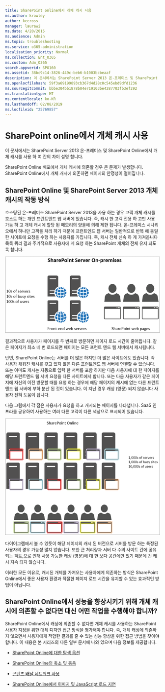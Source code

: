 ```yaml
---
title: SharePoint online에서 개체 캐시 사용
ms.author: krowley
author: kccross
manager: laurawi
ms.date: 4/20/2015
ms.audience: Admin
ms.topic: troubleshooting
ms.service: o365-administration
localization_priority: Normal
ms.collection: Ent_O365
ms.custom: Adm_O365
search.appverid: SPO160
ms.assetid: 38bc9c14-3826-449c-beb6-b1003bcbeaaf
description: 이 문서에서는 SharePoint Server 2013 온-프레미스 및 SharePoint Online에서 개체 캐시를 사용 하 여 간의 차이 설명 합니다.
ms.openlocfilehash: 59f3a69199893cb367d4d28c0c545ebd9dfd1236
ms.sourcegitcommit: bbbe304bb1878b04e719103be4287703fb3ef292
ms.translationtype: MT
ms.contentlocale: ko-KR
ms.lasthandoff: 02/08/2019
ms.locfileid: "25769857"
---
```

# <a name="using-the-object-cache-with-sharepoint-online"></a>SharePoint online에서 개체 캐시 사용

이 문서에서는 SharePoint Server 2013 온-프레미스 및 SharePoint Online에서 개체 캐시를 사용 하 여 간의 차이 설명 합니다.
  
SharePoint Online 배포에서 개체 캐시에 의존할 경우 큰 문제가 발생합니다. SharePoint Online에서 개체 캐시에 의존하면 페이지의 안정성이 떨어집니다. 
  
## <a name="how-the-sharepoint-online-and-sharepoint-server-2013-object-cache-works"></a>SharePoint Online 및 SharePoint Server 2013 개체 캐시의 작동 방식

호스팅된 온-프레미스 SharePoint Server 2013을 사용 하는 경우 고객 개체 캐시를 호스트 하는 개인 프런트엔드 웹 서버에 있습니다. 즉, 캐시 한 고객 전용 하 고만 사용 가능 하 고 개체 캐시에 할당 된 메모리의 양을에 의해 제한 됩니다. 온-프레미스 시나리오에서 하나만 고객을 처리 하기 때문에 프런트엔드 웹 서버는 일반적으로 반복 해 동일한 사이트에 요청을 수행 하는 사용자를 가집니다. 즉, 캐시 전체 신속 하 게 가져옵니다 목록 쿼리 결과 주기적으로 사용자에 게 요청 하는 SharePoint 개체의 전체 유지 되도록 합니다.
  
![온-프레미스 프런트 엔드 웹 서버에 대한 트래픽 및 로드 표시](media/a0d38b36-4909-4abb-8d4e-4930814bb3de.png)
  
결과적으로 사용자가 페이지를 두 번째로 방문하면 페이지 로드 시간이 줄어듭니다. 같은 페이지가 최소 네 번 로드되면 페이지는 모든 프런트 엔드 웹 서버에서 캐시됩니다.
  
반면, SharePoint Online는 서버를 더 많은 하지만 더 많은 사이트에도 있습니다. 각 사용자 채워진 캐시를 갖고 있지 않은 다른 프런트엔드 웹 서버에 연결할 수 있습니다. 또는 아마도 캐시는 자동으로 입력 한 서버를 포함 하지만 다음 사용자에 대 한 페이지를 해당 프런트엔드 웹 서버 요청을 다른 사이트에서 합니다. 또는 다음 사용자가 같은 페이지에 자신의 이전 방문할 때를 요청 하는 경우에 해당 페이지의 캐시에 없는 다른 프런트엔드 웹 서버에 부하 분산 된 것이 있습니다. 이 지난 경우 캐싱 (영문) 되지 않습니다 사용자 전혀 도움이 됩니다.
  
다음 그림에서 각 점은 사용자가 요청을 하고 캐시되는 페이지를 나타냅니다. SaaS 인프라를 공유하여 사용하는 여러 다른 고객이 다른 색상으로 표시되어 있습니다.
  
![SharePoint Online의 개체 캐시 결과 표시](media/25d04011-ef83-4cb7-9e04-a6ed490f63c3.png)
  
다이어그램에서 볼 수 있듯이 해당 페이지의 캐시 된 버전으로 서버를 방문 하는 특정된 사용자의 경우 가능성 많지 않습니다. 또한 큰 처리량과 서버 다 수의 사이트 간에 공유 되는 팩트,으로 인해 사용 가능한 캐싱 (영문)에 대 한 보다 공간에만 있기 때문에 긴 캐시 지속 되지 않습니다.
  
이러한 모든 이유로, 캐시된 개체를 가져오는 사용자에게 의존하는 방식은 SharePoint Online에서 좋은 사용자 환경과 적절한 페이지 로드 시간을 유지할 수 있는 효과적인 방법이 아닙니다.
  
## <a name="if-we-cant-rely-on-the-object-cache-to-improve-performance-in-sharepoint-online-what-do-we-use-instead"></a>SharePoint Online에서 성능을 향상시키기 위해 개체 캐시에 의존할 수 없다면 대신 어떤 작업을 수행해야 합니까?

SharePoint Online에서 캐싱에 의존할 수 없다면 개체 캐시를 사용하는 SharePoint 사용자 지정을 위한 대체 디자인 접근 방식을 평가해야 합니다. 즉, 개체 캐싱에 의존하지 않으면서 사용자에게 적합한 결과를 줄 수 있는 성능 향상을 위한 접근 방법을 찾아야 합니다. 이 내용은 본 시리즈의 다른 일부 문서에 나와 있으며 다음 정보를 제공합니다.
  
- [SharePoint Online에 대한 탐색 옵션](navigation-options-for-sharepoint-online.md)
    
- [SharePoint Online의 축소 및 묶음](minification-and-bundling-in-sharepoint-online.md)
    
- [콘텐츠 배달 네트워크 사용](using-content-delivery-networks-with-sharepoint-online.md)
    
- [SharePoint Online에서 이미지 및 JavaScript 로드 지연](delay-loading-images-and-javascript-in-sharepoint-online.md)
    


